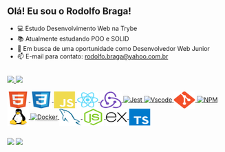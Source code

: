## Olá! Eu sou o Rodolfo Braga!

- 💻 Estudo Desenvolvimento Web na Trybe
- 📚 Atualmente estudando POO e SOLID
- :mag_right: Em busca de uma oportunidade como Desenvolvedor Web Junior
- 📫 E-mail para contato: rodolfo.braga@yahoo.com.br

<br>
<div>
  <a href="https://github.com/rodolfo-braga">
  <img height="180em" src="https://github-readme-stats.vercel.app/api?username=rodolfo-braga&show_icons=true&theme=prussian&include_all_commits=true"/>
  <img height="180em" src="https://github-readme-stats.vercel.app/api/top-langs/?username=rodolfo-braga&layout=compact&card_width=240&langs_count=7&theme=prussian"/>
</div>

<div><br>
  <img align="center" alt="HTML" height="40" width="50" src="https://raw.githubusercontent.com/devicons/devicon/master/icons/html5/html5-original.svg">
  <img align="center" alt="CSS" height="40" width="50" src="https://raw.githubusercontent.com/devicons/devicon/master/icons/css3/css3-original.svg">
  <img align="center" alt="Js" height="40" width="50" src="https://raw.githubusercontent.com/devicons/devicon/master/icons/javascript/javascript-plain.svg">
  <img align="center" alt="React" height="40" width="50" src="https://raw.githubusercontent.com/devicons/devicon/master/icons/react/react-original.svg">
  <img align="center" alt="Redux" height="40" width="50" src="https://raw.githubusercontent.com/devicons/devicon/master/icons/redux/redux-original.svg">
  <img align="center" alt="Jest" height="40" width="50" src="https://cdn.jsdelivr.net/gh/devicons/devicon/icons/jest/jest-plain.svg">
  <img align="center" alt="Vscode" height="40" width="50" src="https://cdn.jsdelivr.net/gh/devicons/devicon/icons/vscode/vscode-original.svg">
  <img align="center" alt="Git" height="40" width="50" src="https://raw.githubusercontent.com/devicons/devicon/master/icons/git/git-original.svg">
  <img align="center" alt="NPM" height="40" width="50" src="https://cdn.jsdelivr.net/gh/devicons/devicon/icons/npm/npm-original-wordmark.svg">
  <img align="center" alt="Linux" height="40" width="50" src="https://raw.githubusercontent.com/devicons/devicon/master/icons/linux/linux-original.svg">
  <img align="center" alt="Docker" height="40" width="50" src="https://cdn.jsdelivr.net/gh/devicons/devicon/icons/docker/docker-original.svg" />
  <img align="center" alt="MySQL" height="40" width="50" src="https://github.com/devicons/devicon/blob/master/icons/mysql/mysql-original.svg" />
  <img align="center" alt="Nodejs" height="40" width="50" src="https://github.com/devicons/devicon/blob/master/icons/nodejs/nodejs-original.svg" />
  <img align="center" alt="Express" height="40" width="50" src="https://github.com/devicons/devicon/blob/master/icons/express/express-original.svg" />
  <img align="center" alt="Typescript" height="40" width="50" src="https://github.com/devicons/devicon/blob/master/icons/typescript/typescript-original.svg" />
</div>
 
##
<div>
  <a href="https://www.linkedin.com/in/rodolfo-braga-pereira/" target="_blank"><img src="https://img.shields.io/badge/-LinkedIn-%230077B5?style=for-the-badge&logo=linkedin&logoColor=white" target="_blank"></a>
  <a href = "mailto:contatorodolfo.braga@yahoo.com.br"><img src="https://img.shields.io/badge/Yahoo!-6001D2?style=for-the-badge&logo=Yahoo!&logoColor=white" target="_blank"></a> 
</div>
